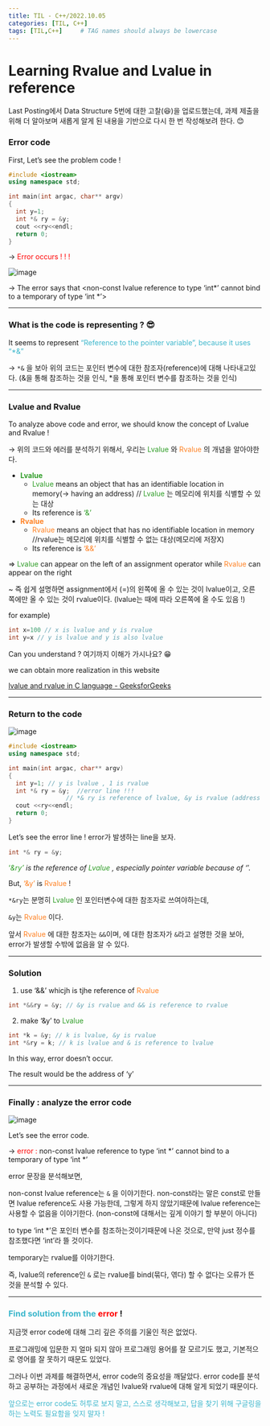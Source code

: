 ```yaml
---
title: TIL - C++/2022.10.05
categories: [TIL, C++]
tags: [TIL,C++]     # TAG names should always be lowercase
---
```


# Learning Rvalue and Lvalue in reference

Last Posting에서 Data Structure 5번에 대한 고찰(😆)을 업로드했는데,  과제 제출을 위해 더 알아보며 새롭게 알게 된 내용을 기반으로 다시 한 번 작성해보려 한다. 😊 

### Error code

First, Let’s see the problem code !

```cpp
#include <iostream>
using namespace std;

int main(int argac, char** argv)
{
  int y=1;
  int *& ry = &y;
  cout <<ry<<endl;
  return 0;
}
```

→ <font color="#FF0000"> Error occurs ! ! ! </font>

![image](https://user-images.githubusercontent.com/105411918/193863378-d6cc0408-4341-4b59-879c-606b4c12a627.png)


→ The error says that <non-const lvalue reference to type ‘int*’ cannot bind to a temporary of type ‘int *’>

---

### What is the code is representing ? 😎

It seems to represent <font color="#3DB7CC"> “Reference to the pointer variable”, because it uses “*&” </font>

→ `*&` 을 보아 위의 코드는 포인터 변수에 대한 참조자(reference)에 대해 나타내고있다. (&을 통해 참조하는 것을 인식, *을 통해 포인터 변수를 참조하는 것을 인식)

---

### Lvalue and Rvalue

To analyze above code and error, we should know the concept of Lvalue and Rvalue !

→ 위의 코드와 에러를 분석하기 위해서, 우리는 <font color="#2F9D27"> Lvalue </font>
와 <font color="#FF8224"> Rvalue </font>의 개념을 알아야한다.

- **<font color="#2F9D27"> Lvalue </font>**
    - <font color="#2F9D27"> Lvalue </font> means an object that has an identifiable location in memory(→ having an address)  // <font color="#2F9D27"> Lvalue </font>는 메모리에 위치를 식별할 수 있는 대상
    - Its reference is <font color="#2F9D27">‘&’</font>
- **<font color="#FF8224"> Rvalue </font>**
    - <font color="#FF8224"> Rvalue </font> means an object that has no identifiable location in memory //rvalue는 메모리에 위치를 식별할 수 없는 대상(메모리에 저장X)
    - Its reference is <font color="#FF8224">‘&&’</font>

⇒ <font color="#2F9D27"> Lvalue </font> can appear on the left of an assignment operator while <font color="#FF8224"> Rvalue </font> can appear on the right

~ 즉 쉽게 설명하면 assignment에서 (=)의 왼쪽에 올 수 있는 것이 lvalue이고, 오른쪽에만 올 수 있는 것이 rvalue이다. (lvalue는 때에 따라 오른쪽에 올 수도 있음 !)

for example)

```cpp
int x=100 // x is lvalue and y is rvalue
int y=x // y is lvalue and y is also lvalue
```

Can you understand ? 여기까지 이해가 가시나요? 😁 

we can obtain more realization in this website

[lvalue and rvalue in C language - GeeksforGeeks](https://www.geeksforgeeks.org/lvalue-and-rvalue-in-c-language/)

---

### Return to the code

![image](https://user-images.githubusercontent.com/105411918/193864992-6f9a7dd1-2ecb-4914-8398-84ae94d146fc.png)


```cpp
#include <iostream>
using namespace std;

int main(int argac, char** argv)
{
  int y=1; // y is lvalue , 1 is rvalue
  int *& ry = &y;  //error line !!!
				// *& ry is reference of lvalue, &y is rvalue (address of y)
  cout <<ry<<endl;
  return 0;
}
```

Let’s see the error line ! error가 발생하는 line을 보자.

```cpp
int *& ry = &y;
```

<font color="#2F9D27">‘*&ry’</font> is the reference of <font color="#2F9D27"> Lvalue </font>, especially pointer variable because of ‘*’.  

But, <font color="#FF8224">‘&y’</font> is <font color="#FF8224"> Rvalue </font> !

`*&ry`는 분명히 <font color="#2F9D27"> Lvalue </font>인 포인터변수에 대한 참조자로 쓰여야하는데,

`&y`는 <font color="#FF8224"> Rvalue </font>이다.

앞서 <font color="#FF8224"> Rvalue </font>에 대한 참조자는 `&&`이며, <Lvalue>에 대한 참조자가 `&`라고 설명한 것을 보아, error가 발생할 수밖에 없음을 알 수 있다.

---

### Solution

 1. use ‘&&’ whicjh is tjhe reference of <font color="#FF8224"> Rvalue </font>

```cpp
int *&&ry = &y; // &y is rvalue and && is reference to rvalue
```

 2. make ‘&y’ to <font color="#2F9D27"> Lvalue </font>

```cpp
int *k = &y; // k is lvalue, &y is rvalue
int *&ry = k; // k is lvalue and & is reference to lvalue
```

In this way, error doesn’t occur.

The result would be the address of ‘y’

---

### Finally : analyze the error code

![image](https://user-images.githubusercontent.com/105411918/193865055-5f1e4df8-ab08-455c-9c1a-5d0fe979c3ae.png)


Let’s see the error code.

→ <font color="#FF0000"> error : </font>  non-const lvalue reference to type ‘int *’ cannot bind to a temporary of type ‘int *’

error 문장을 분석해보면,

non-const lvalue reference는 `&` 을 이야기한다. non-const라는 말은 const로 만들면 lvalue reference도 사용 가능한데, 그렇게 하지 않았기때문에 lvalue reference는 사용할 수 없음을 이야기한다. (non-const에 대해서는 깊게 이야기 할 부분이 아니다)

to type ‘int *’은 포인터 변수를 참조하는것이기때문에 나온 것으로, 만약 just 정수를 참조했다면 ‘int’라 뜰 것이다.

temporary는 rvalue를 이야기한다.

즉, lvalue의 reference인 `&` 로는 rvalue를 bind(묶다, 엮다) 할 수 없다는 오류가 뜬 것을 분석할 수 있다.

---

### <font color="#3DB7CC">Find solution from the</font> <font color="#FF0000">error</font> !

지금껏 error code에 대해 그리 깊은 주의를 기울인 적은 없었다. 

프로그래밍에 입문한 지 얼마 되지 않아 프로그래밍 용어를 잘 모르기도 했고, 기본적으로 영어를 잘 못하기 때문도 있었다. 

그러나 이번 과제를 해결하면서, error code의 중요성을 깨달았다. error code를 분석하고 공부하는 과정에서 새로운 개념인 lvalue와 rvalue에 대해 알게 되었기 때문이다.

<font color="#3DB7CC">앞으로는 error code도 허투로 보지 말고, 스스로 생각해보고, 답을 찾기 위해 구글링을 하는 노력도 필요함을 잊지 말자 !</font>
